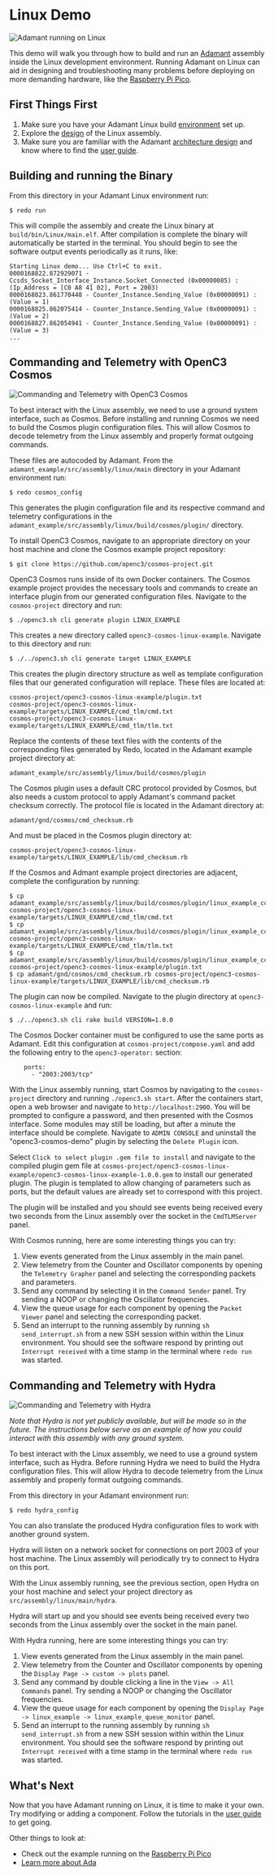 # Linux Demo

 ![`Adamant running on Linux`](img/linux_cmd_line.png "Adamant running on Linux")

This demo will walk you through how to build and run an [Adamant](https://github.com/lasp/adamant) assembly inside the
Linux development environment. Running Adamant on Linux can aid in designing and troubleshooting many problems before deploying
on more demanding hardware, like the [Raspberry Pi Pico](../../pico/main/README.md).

## First Things First

 1. Make sure you have your Adamant Linux build [environment](../../../../docker/README.md) set up.
 2. Explore the [design](../doc/linux_example.pdf) of the Linux assembly.
 3. Make sure you are familiar with the Adamant [architecture design](https://github.com/lasp/adamant/blob/main/doc/architecture_description_document/architecture_description_document.pdf) and know where to find the [user guide](https://github.com/lasp/adamant/blob/main/doc/user_guide/user_guide.pdf).

## Building and running the Binary

From this directory in your Adamant Linux environment run:

```
$ redo run
```

This will compile the assembly and create the Linux binary at `build/bin/Linux/main.elf`. After compilation is complete
the binary will automatically be started in the terminal. You should begin to see the software output events periodically
as it runs, like:

```
Starting Linux demo... Use Ctrl+C to exit.
0000168822.872929071 - Ccsds_Socket_Interface_Instance.Socket_Connected (0x00000085) : (Ip_Address = [C0 A8 41 02], Port = 2003)
0000168823.861770448 - Counter_Instance.Sending_Value (0x00000091) : (Value = 1)
0000168825.862075414 - Counter_Instance.Sending_Value (0x00000091) : (Value = 2)
0000168827.862054941 - Counter_Instance.Sending_Value (0x00000091) : (Value = 3)
...
```
## Commanding and Telemetry with OpenC3 Cosmos

 ![`Commanding and Telemetry with OpenC3 Cosmos`](img/cosmos.png "Commanding and Telemetry with OpenC3 Cosmos")
 
To best interact with the Linux assembly, we need to use a ground system interface, such as Cosmos. Before installing and running
Cosmos we need to build the Cosmos plugin configuration files. This will allow Cosmos to decode telemetry from the Linux assembly and properly format
outgoing commands.

These files are autocoded by Adamant. From the `adamant_example/src/assembly/linux/main` directory in your Adamant environment run:

```
$ redo cosmos_config
```

This generates the plugin configuration file and its respective command and telemetry configurations in the `adamant_example/src/assembly/linux/build/cosmos/plugin/` directory.

To install OpenC3 Cosmos, navigate to an appropriate directory on your host machine and clone the Cosmos example project repository:

```
$ git clone https://github.com/openc3/cosmos-project.git
```

OpenC3 Cosmos runs inside of its own Docker containers. The Cosmos example project provides the necessary tools and commands to create an interface plugin from our generated configuration files. Navigate to the `cosmos-project` directory and run:

```
$ ./openc3.sh cli generate plugin LINUX_EXAMPLE
```

This creates a new directory called `openc3-cosmos-linux-example`. Navigate to this directory and run:

```
$ ./../openc3.sh cli generate target LINUX_EXAMPLE
```

This creates the plugin directory structure as well as template configuration files that our generated configuration will replace. These files are located at:

```
cosmos-project/openc3-cosmos-linux-example/plugin.txt
cosmos-project/openc3-cosmos-linux-example/targets/LINUX_EXAMPLE/cmd_tlm/cmd.txt
cosmos-project/openc3-cosmos-linux-example/targets/LINUX_EXAMPLE/cmd_tlm/tlm.txt
```

Replace the contents of these text files with the contents of the corresponding files generated by Redo, located in the Adamant example project directory at:

```
adamant_example/src/assembly/linux/build/cosmos/plugin
```

The Cosmos plugin uses a default CRC protocol provided by Cosmos, but also needs a custom protocol to apply Adamant's command packet checksum correctly. The protocol file is located in the Adamant directory at:

```
adamant/gnd/cosmos/cmd_checksum.rb
```

And must be placed in the Cosmos plugin directory at:

```
cosmos-project/openc3-cosmos-linux-example/targets/LINUX_EXAMPLE/lib/cmd_checksum.rb
```

If the Cosmos and Admant example project directories are adjacent, complete the configuration by running:

```
$ cp adamant_example/src/assembly/linux/build/cosmos/plugin/linux_example_ccsds_cosmos_commands.txt cosmos-project/openc3-cosmos-linux-example/targets/LINUX_EXAMPLE/cmd_tlm/cmd.txt
$ cp adamant_example/src/assembly/linux/build/cosmos/plugin/linux_example_ccsds_cosmos_telemetry.txt cosmos-project/openc3-cosmos-linux-example/targets/LINUX_EXAMPLE/cmd_tlm/tlm.txt
$ cp adamant_example/src/assembly/linux/build/cosmos/plugin/linux_example_ccsds_cosmos_plugin.txt cosmos-project/openc3-cosmos-linux-example/plugin.txt
$ cp adamant/gnd/cosmos/cmd_checksum.rb cosmos-project/openc3-cosmos-linux-example/targets/LINUX_EXAMPLE/lib/cmd_checksum.rb
```

The plugin can now be compiled. Navigate to the plugin directory at `openc3-cosmos-linux-example` and run:

```
$ ./../openc3.sh cli rake build VERSION=1.0.0
```

The Cosmos Docker container must be configured to use the same ports as Adamant. Edit this configuration at `cosmos-project/compose.yaml` and add the following entry to the `openc3-operator:` section:

```
    ports:
      - "2003:2003/tcp"
```

With the Linux assembly running, start Cosmos by navigating to the `cosmos-project` directory and running `./openc3.sh start`. After the containers start, open a web browser and navigate to `http://localhost:2900`. You will be prompted to configure a password, and then presented with the Cosmos interface. Some modules may still be loading, but after a minute the interface should be complete. Navigate to `ADMIN CONSOLE` and uninstall the "openc3-cosmos-demo" plugin by selecting the `Delete Plugin` icon.

Select `Click to select plugin .gem file to install` and navigate to the compiled plugin gem file at `cosmos-project/openc3-cosmos-linux-example/openc3-cosmos-linux-example-1.0.0.gem` to install our generated plugin. The plugin is templated to allow changing of parameters such as ports, but the default values are already set to correspond with this project.

The plugin will be installed and you should see events being received every two seconds from the Linux assembly over the socket in the `CmdTLMServer` panel.

With Cosmos running, here are some interesting things you can try:

 1. View events generated from the Linux assembly in the main panel.
 2. View telemetry from the Counter and Oscillator components by opening the `Telemetry Grapher` panel and selecting the corresponding packets and parameters.
 3. Send any command by selecting it in the `Command Sender` panel. Try sending a NOOP or changing the Oscillator frequencies.
 4. View the queue usage for each component by opening the `Packet Viewer` panel and selecting the corresponding packet.
 5. Send an interrupt to the running assembly by running `sh send_interrupt.sh` from a new SSH session within within the Linux environment. You should see the software respond by printing out `Interrupt received` with a time stamp in the terminal where `redo run` was started.

## Commanding and Telemetry with Hydra

 ![`Commanding and Telemetry with Hydra`](../../pico/main/img/hydra.jpg "Commanding and Telemetry with Hydra")

*Note that Hydra is not yet publicly available, but will be made so in the future. The instructions below serve as an example of how you could interact with this assembly with any ground system.*

To best interact with the Linux assembly, we need to use a ground system interface, such as Hydra. Before running
Hydra we need to build the Hydra configuration files. This will allow Hydra to decode telemetry from the Linux assembly and properly format
outgoing commands.

From this directory in your Adamant environment run:

```
$ redo hydra_config
```

You can also translate the produced Hydra configuration files to work with another ground system.

Hydra will listen on a network socket for connections on port 2003 of your host machine. The Linux assembly will periodically try to
connect to Hydra on this port.

With the Linux assembly running, see the previous section, open Hydra on your host machine and select your project directory as
`src/assembly/linux/main/hydra`.

Hydra will start up and you should see events being received every two seconds from the Linux assembly over the socket in the main panel.

With Hydra running, here are some interesting things you can try:

 1. View events generated from the Linux assembly in the main panel.
 2. View telemetry from the Counter and Oscillator components by opening the `Display Page -> custom -> plots` panel.
 3. Send any command by double clicking a line in the `View -> All Commands` panel. Try sending a NOOP or changing the Oscillator frequencies.
 4. View the queue usage for each component by opening the `Display Page -> linux_example -> linux_example_queue_monitor` panel.
 5. Send an interrupt to the running assembly by running `sh send_interrupt.sh` from a new SSH session within within the Linux environment. You should see the software respond by printing out `Interrupt received` with a time stamp in the terminal where `redo run` was started.

## What's Next

Now that you have Adamant running on Linux, it is time to make it your own. Try modifying or adding a component. Follow the tutorials
in the [user guide](https://github.com/lasp/adamant/blob/main/doc/user_guide/user_guide.pdf) to get going.

Other things to look at:

 * Check out the example running on the [Raspberry Pi Pico](../../pico/main/README.md)
 * [Learn more about Ada](https://learn.adacore.com/)
